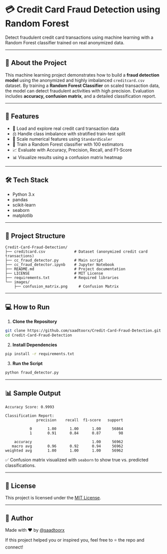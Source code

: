 # 💳 Credit Card Fraud Detection using Random Forest

Detect fraudulent credit card transactions using machine learning with a Random Forest classifier trained on real anonymized data.

---

## 🧠 About the Project

This machine learning project demonstrates how to build a **fraud detection model** using the anonymized and highly imbalanced `creditcard.csv` dataset. By training a **Random Forest Classifier** on scaled transaction data, the model can detect fraudulent activities with high precision. Evaluation includes **accuracy, confusion matrix**, and a detailed classification report.

---

## 🚀 Features

* 📂 Load and explore real credit card transaction data
* ⚖️ Handle class imbalance with stratified train-test split
* 🧮 Scale numerical features using `StandardScaler`
* 🌲 Train a Random Forest classifier with 100 estimators
* 📈 Evaluate with Accuracy, Precision, Recall, and F1-Score
* 📊 Visualize results using a confusion matrix heatmap

---

## 🛠️ Tech Stack

* Python 3.x  
* pandas  
* scikit-learn  
* seaborn  
* matplotlib  

---

## 📁 Project Structure

```
Credit-Card-Fraud-Detection/
├── creditcard.csv             # Dataset (anonymized credit card transactions)
├── cc_fraud_detector.py       # Main script
├── cc_fraud_detector.ipynb    # Jupyter Notebook
├── README.md                  # Project documentation
├── LICENSE                    # MIT License
├── requirements.txt           # Required libraries
└── images/
    ├── confusion_matrix.png     # Confusion Matrix
```

---

## 💻 How to Run

1. **Clone the Repository**

```bash
git clone https://github.com/saadtoorx/Credit-Card-Fraud-Detection.git
cd Credit-Card-Fraud-Detection
```

2. **Install Dependencies**

```bash
pip install -r requirements.txt
```

3. **Run the Script**

```bash
python fraud_detector.py
```

---

## 📊 Sample Output

```
Accuracy Score: 0.9993

Classification Report:
              precision    recall  f1-score   support

           0       1.00      1.00      1.00     56864
           1       0.91      0.84      0.87        98

    accuracy                           1.00     56962
   macro avg       0.96      0.92      0.94     56962
weighted avg       1.00      1.00      1.00     56962
```

✅ Confusion matrix visualized with `seaborn` to show true vs. predicted classifications.

---

## 🧾 License

This project is licensed under the [MIT License](LICENSE).

---

## 👤 Author

Made with ❤️ by [@saadtoorx](https://github.com/saadtoorx)

If this project helped you or inspired you, feel free to ⭐ the repo and connect!
